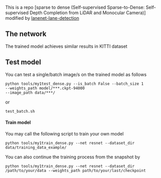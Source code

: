 
This is a repo [sparse to dense (Self-supervised Sparse-to-Dense: Self-supervised Depth Completion from LiDAR and Monocular Camera)] modified by [lanenet-lane-detection](https://github.com/MaybeShewill-CV/lanenet-lane-detection)


## The network


The trained model achieves similar results in KITTI dataset

## Test model
You can test a single/batch image/s on the trained model as follows

```
python tools/my1test_dense.py --is_batch False --batch_size 1 
--weights_path model/***.ckpt-94000 
--image_path data/***/
```
or 

```
test_batch.sh
```

#### Train model
You may call the following script to train your own model

```
python tools/my1train_dense.py --net resnet --dataset_dir data/training_data_example/
```
You can also continue the training process from the snapshot by
```
python tools/my1train_dense.py --net resnet --dataset_dir /path/to/your/data --weights_path path/to/your/last/checkpoint
```


